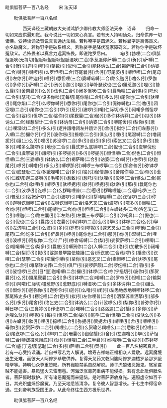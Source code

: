   毗俱胝菩萨一百八名经
　　宋 法天译




　　毗俱胝菩萨一百八名经

　　　　西天译经三藏朝散大夫试鸿胪少卿传教大师臣法天奉　诏译
　　归命一切如来应供遍知觉。我今说此一切如来心真言。若有天人持明仙众。归命供养一切诸佛。受持读诵及赞说真言通达法相。若称唵字是圆满义。若称曩字是离怖畏义。亦名破魔义。若称野字是破系缚义。若称娑字是降伏冤家障碍义。若称你字是破坏冤敌义。若怖畏者以真言力远离怖畏。即说陀罗尼曰。
　　唵(引)勃哩(二合)俱胝怛胝吠(无每切)怛胝吠怛胝吠怛胝湿吠(二合)多惹胝你萨嚩(二合引)贺(引)萨嚩(二合引)贺(引)迦(引)啰(引)蓃数(引)倪也(二合引)能钵讷么(二合)褐萨睹(二合引)讷婆(二合)嚩(引)嚩啰(引)么罗怛啰(二合)野尾曩(引)舍(引)野尾婆(引)嚩怛啰(二合)尾母(引)左你(引)吽迦(引)哩(引)悉怛哩(三合)婆嚩喏嚩(二合)路么迦(引)噜么(引)罗伽(引)多你(引)萨嚩(二合引)贺(引)迦(引)哩(引)拏补瑟致也(三合)鑁惹迦(引)哩(引)昝么曩(引)舍南曩(引)么(引)佉也(二合引)闭多怛吠(二合引)曩勃哩(二合)俱(引)吒也(二合引)瑟吒(二合)设多你吠(无每切)尾你喻(二合引)多么(引)尾你也(二合引)驮哩(引)尾你焰(二合引)么啰你嚩(引)悉你(引)尾你也(二合引)倪祢嚩也(二合)噜(引)闭室哩(二合引)尾你也(二合引)啰(引)惹(引)波啰(引)喏(仁际切)多(引)阿喏多僧怛啰(二合引)娑(引)怛啰(二合)娑你(引)尾觐曩(二合)伽(引)多你钵讷莽(二合引)拟(引)钵讷么(二合)经惹梨计(二合引)钵讷母(二合引)讷婆(二合引)嚩尾舍(引)梨你(引)誐(上)哩湿吠(二合引)多么(引)逻并誐噜闭左并誐计(引)舍(引)拟你(二合)扪左惹(引)入嚩(二合)攞你(引)怛(引)波你唠(引)捺哩(二合引)俱么(引)哩(引)尾湿嚩(二合)噜闭抳(引)誐(上)么(引)哩(引)苏没啰(二合)多(引)设(引)多(引)索乞叉(二合引)多(引)捺多(引)喏多么蹉啰(引)地也(二合引)曩式罗么底钵啰(二合)倪也(二合引)虞拏倪也(二合引)虞拏娑(引)誐啰(引)多啰抳(引)多(引)啰抳(引)怛怛嚩(二合)倪也(二合引)怛怛嚩(二合)三婆嚩(引)钵讷么(二合)褐萨睹(二合引)讷婆(二合)嚩(引)也啰(引)驮迦尾(引)啰(引)嚩噜(引)多么(引)嚩啰那(引)嚩啰三布啰拏(二合引)那舍普(引)弥钵啰(二合)底瑟耻(二合)多誐哩喏(二合)多(引)铭(引)伽僧迦(引)舍尾你喻(二合)帝(引)惹(引仁臧切)迦三婆嚩(引)毛喏(引)惹致(引)惹吒(引)驮哩(引)没啰(二合)憾么(二合)尾你也(二合引)驮哩(引)嚩啰(引)驮啰抳(引)驮(引)啰抳(引)驮帝(引)那(引)曩尾你也(二合引)波啰(引)讫啰(二合)么拶睹哩普(二合)惹(引)拶睹哩能(二合)瑟吒啰(三合引)普惹(引)娑贺萨啰(二合引)波啰(引)喏多(引)拶睹哩嚩(二合)讫怛啰(三合引)你(引)迦嚩讫怛啰(三合引)左嚩讫怛啰(三合)洛乞叉(二合)波啰(引)喏多(引)怛哩(二合)你(引)怛啰(二合引)尾嚩也(二合)你(引)怛啰(二合引)左飒钵多(二合)洛乞叉(二合引)哩迦(二合)路左曩(引)半左路(引)左曩三布啰拏(二合引)沙吒鼻(二合)倪也(二合引)倪也(二合引)曩路(引)左曩(引)阿钵啰(二合)么(引)拏(引)钵啰(二合)么(引)拏(引)左济喻(二合引)么波(引)多(引)罗布(引)啰抳(引)速乞叉么(三合引)啰他(二合引)尾药(二合)讫多(二合引)俨鼻(引)啰(引)尾你也(二合引)那(引)你(引)湿嚩(二合)哩(引)波啰(引)阿拟你(二合)计尸(引)祢舍喏嚩(二合)梨(引)娑贺萨啰(二合引)哩唧(二合)哩喏嚩(三合)梨多(引)曩底(引)嚩贺你(二合)入嚩(二合引)洛(引)加散多(引)闭喏嚩(二合)梨灯(引)拟(引)娑迦曼拏路佉陵誐(二合)烁讫底(二合)驮啰(引)播舍(引)讫哩(二合)瑟拏(二合引)喏曩你嚩(引)枲你(引)恶乞叉(二合)素怛啰(二合)驮啰(引)尾你也(二合引)难拏钵讷莽(二合引)俱尸(引)娑啰萨颇(二合)啰仡哩(二合)呬(引)多(引)娑怛啰(三合)[目*壹]迦喏嚩(二合)攞(引)钵啰(二合)祢(宁挹切引)波你(引)那贺曩(引)么(引)攞尾觐曩(二合引)多(引)钵啰(二合)喏嚩(二合)罗帝(引)怛哩(二合)输梨你(引)阿喏(仁际切)镫惹野(引)惹野底(引)嚩湿吠(二合引)多钵讷莽(二合引)誐么(引)梨你(引)迦弥你(引)迦弥你(引)迦(引)么噜(引)闭(引)左悉地悉地嚩啰钵啰(二合)那尾怖史多(引)楞讫哩(二合)镫(引)拟(引)左你哩普(二合引)洒拏苏普洒拏(引)部多么(引)多(引)尾舍(引)洛乞史(二合引)钵讷么(二合)计娑啰么(引)梨你(引)普弥你(引)嚩日啰(二合)三鼻祢(引)作讫啰(二合)喏嚩(二合引)路洛迦(二合)播(引)多你(引)萨达哩么驮(引)啰抳(引)每(引)怛啰(二合)娑(引)尾孕(二合)怛哩(二合引)没驮么(引)多(引)左巘(引)驮(引)哩(引)捺啰(二合引)弥抳(引)赞抳舍(引)嚩哩(引)舍(引)嚩哩(引)母你(引)娑贺萨啰(二合引)羯哩么(二合引)么贺瑜艺羯哩么(二合)悉驮(引)怛哩(二合)尾讫啰(二合)么(引)钵啰(二合)珊曩(引)亩伽播(引)舍(引)左迦噜(引)拏(引)萨怛嚩(二合)嚩蹉攞惹誐底(引)驮(引)怛哩(二合)三半曩(引)你哩嚩(二合)抳(引)苏钵啰(二合)底(丁逸切)瑟耻(二合)多(引)萨嚩(二合引)贺(引)
　　此一百八名秘密真言。若有一心受持读诵。若自书写若为人解说。增寿吉祥端正福相众人爱敬。远离魔境出生死难。而彼天人阿修罗恭敬供养。复得天龙药叉乾闼婆阿修罗迦楼罗紧那罗誐噜拏等。持明仙众尊重赞叹。所有枷锁禁系自然解脱。师子虎狼诸恶饿鬼。冤家盗贼不能逼害。暴风猛火云雷雨雹。河海泛涨毒药重病不能侵损。若有念此毗俱胝名者。菩萨恒时救护。所有诸恶魔冤而来逼恼。是时菩萨密放身光。遍照虚空如百千日。其光炽盛烁殄魔冤。乃至天地悉皆清净。复令彼人智慧增长。于七生中得宿命通。生刹帝利族受国王身。从此命终往生西方极乐世界。

　　毗俱胝菩萨一百八名经


